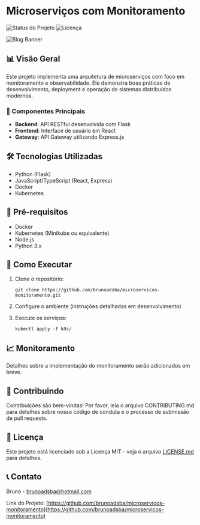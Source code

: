 # Microserviços com Monitoramento

![Status do Projeto](https://img.shields.io/badge/status-em%20desenvolvimento-brightgreen)
![Licença](https://img.shields.io/badge/licença-MIT-blue)

![Blog Banner](https://github.com/brunoadsba/microservicos-monitoramento/blob/main/assets/blog-banner.png)

## 📊 Visão Geral

Este projeto implementa uma arquitetura de microserviços com foco em monitoramento e observabilidade. Ele demonstra boas práticas de desenvolvimento, deployment e operação de sistemas distribuídos modernos.

### 🚀 Componentes Principais

- **Backend**: API RESTful desenvolvida com Flask
- **Frontend**: Interface de usuário em React
- **Gateway**: API Gateway utilizando Express.js

## 🛠 Tecnologias Utilizadas

- Python (Flask)
- JavaScript/TypeScript (React, Express)
- Docker
- Kubernetes

## 🚦 Pré-requisitos

- Docker
- Kubernetes (Minikube ou equivalente)
- Node.js
- Python 3.x

## 🚀 Como Executar

1. Clone o repositório:
   ```
   git clone https://github.com/brunoadsba/microservicos-monitoramento.git
   ```

2. Configure o ambiente (instruções detalhadas em desenvolvimento)

3. Execute os serviços:
   ```
   kubectl apply -f k8s/
   ```

## 📈 Monitoramento

Detalhes sobre a implementação do monitoramento serão adicionados em breve.

## 🤝 Contribuindo

Contribuições são bem-vindas! Por favor, leia o arquivo CONTRIBUTING.md para detalhes sobre nosso código de conduta e o processo de submissão de pull requests.

## 📝 Licença

Este projeto está licenciado sob a Licença MIT - veja o arquivo [LICENSE.md](LICENSE.md) para detalhes.

## 📞 Contato

Bruno - brunoadsba@hotmail.com

Link do Projeto: [https://github.com/brunoadsba/microservicos-monitoramento](https://github.com/brunoadsba/microservicos-monitoramento)